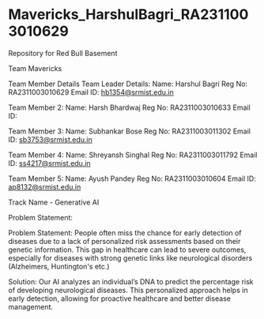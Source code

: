 # Mavericks_HarshulBagri_RA2311003010629
Repository for Red Bull Basement 

Team Mavericks

Team Member Details
Team Leader Details:
Name: Harshul Bagri
Reg No: RA2311003010629
Email ID: hb1354@srmist.edu.in

Team Member 2:
Name: Harsh Bhardwaj
Reg No: RA2311003010633
Email ID: 

Team Member 3:
Name: Subhankar Bose
Reg No: RA2311003011302
Email ID: sb3753@srmist.edu.in

Team Member 4:
Name: Shreyansh Singhal
Reg No: RA2311003011792
Email ID: ss4217@srmist.edu.in

Team Member 5:
Name: Ayush Pandey
Reg No: RA2311003010604
Email ID: ap8132@srmist.edu.in

Track Name - Generative AI

Problem Statement:

Problem Statement:
People often miss the chance for early detection of diseases due to a lack of personalized risk assessments based on their genetic information. This gap in healthcare can lead to severe outcomes, especially for diseases with strong genetic links like neurological disorders (Alzheimers, Huntington's etc.)

Solution:
Our AI analyzes an individual’s DNA to predict the percentage risk of developing neurological diseases. This personalized approach helps in early detection, allowing for proactive healthcare and better disease management.
